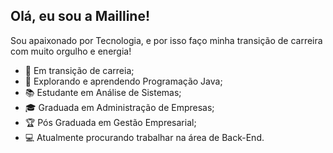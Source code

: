 ## Olá, eu sou a Mailline!
Sou apaixonado por Tecnologia, e por isso faço minha transição de carreira com muito orgulho e energia!

- 🚀 Em transição de carreia;
- 🎯 Explorando e aprendendo Programação Java;
- 📚 Estudante em Análise de Sistemas;
- 🎓 Graduada em Administração de Empresas;
- 🏆 Pós Graduada em Gestão Empresarial;
- 💻 Atualmente procurando trabalhar na área de Back-End.




